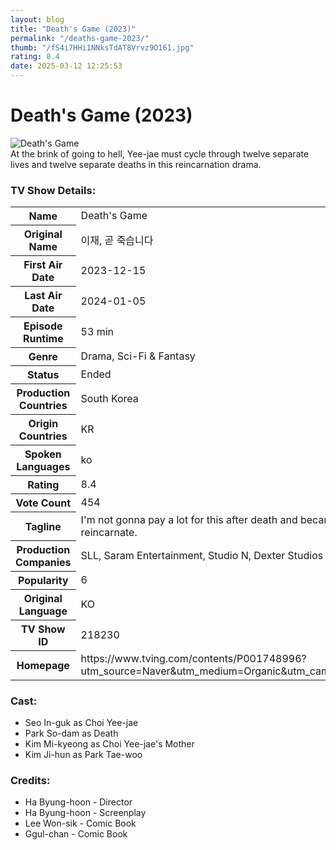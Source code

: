 ```yaml
---
layout: blog
title: "Death's Game (2023)"
permalink: "/deaths-game-2023/"
thumb: "/fS4i7HHi1NNksTdAT8Vrvz9O161.jpg"
rating: 8.4
date: 2025-03-12 12:25:53
---
```

<h1 class="title">Death's Game (2023)</h1><div class="poster"><img src="{{ site.imglink }}/fS4i7HHi1NNksTdAT8Vrvz9O161.jpg" class="img-fluid my-3" alt="Death's Game"/></div><div class="plot">At the brink of going to hell, Yee-jae must cycle through twelve separate lives and twelve separate deaths in this reincarnation drama.</div><h3>TV Show Details:</h3><table class="table table-bordered details"><tr><th>Name</th><td>Death's Game</td></tr><tr><th>Original Name</th><td>이재, 곧 죽습니다</td></tr><tr><th>First Air Date</th><td>2023-12-15</td></tr><tr><th>Last Air Date</th><td>2024-01-05</td></tr><tr><th>Episode Runtime</th><td>53 min</td></tr><tr><th>Genre</th><td>Drama, Sci-Fi & Fantasy</td></tr><tr><th>Status</th><td>Ended</td></tr><tr><th>Production Countries</th><td>South Korea</td></tr><tr><th>Origin Countries</th><td>KR</td></tr><tr><th>Spoken Languages</th><td>ko</td></tr><tr><th>Rating</th><td>8.4</td></tr><tr><th>Vote Count</th><td>454</td></tr><tr><th>Tagline</th><td>I'm not gonna pay a lot for this after death and became reincarnate.</td></tr><tr><th>Production Companies</th><td>SLL, Saram Entertainment, Studio N, Dexter Studios</td></tr><tr><th>Popularity</th><td>6</td></tr><tr><th>Original Language</th><td>KO</td></tr><tr><th>TV Show ID</th><td>218230</td></tr><tr><th>Homepage</th><td>https://www.tving.com/contents/P001748996?utm_source=Naver&utm_medium=Organic&utm_campaign=SERP</td></tr></table><h3>Cast:</h3><ul class="list-group cast"><li>Seo In-guk as Choi Yee-jae</li><li>Park So-dam as Death</li><li>Kim Mi-kyeong as Choi Yee-jae's Mother</li><li>Kim Ji-hun as Park Tae-woo</li></ul><h3>Credits:</h3><ul class="list-group crew"><li>Ha Byung-hoon - Director</li><li>Ha Byung-hoon - Screenplay</li><li>Lee Won-sik - Comic Book</li><li>Ggul-chan - Comic Book</li></ul>